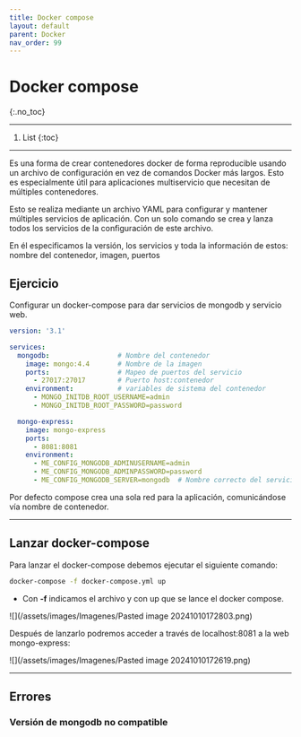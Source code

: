 ```yaml
---
title: Docker compose
layout: default
parent: Docker
nav_order: 99
---
```


# Docker compose
{:.no_toc}

---

1. List
{:toc}

---

Es una forma de crear contenedores docker de forma reproducible usando un archivo de configuración en vez de comandos Docker más largos. Esto es especialmente útil para aplicaciones multiservicio que necesitan de múltiples contenedores.

Esto se realiza mediante un archivo YAML para configurar y mantener múltiples servicios de aplicación. Con un solo comando se crea y lanza todos los servicios de la configuración de este archivo.

En él especificamos la versión, los servicios y toda la información de estos: nombre del contenedor, imagen, puertos
## Ejercicio

Configurar un docker-compose para dar servicios de mongodb y servicio web.

```yaml
version: '3.1'

services:
  mongodb:                 # Nombre del contenedor
    image: mongo:4.4       # Nombre de la imagen
    ports:                 # Mapeo de puertos del servicio
      - 27017:27017        # Puerto host:contenedor
    environment:           # variables de sistema del contenedor
      - MONGO_INITDB_ROOT_USERNAME=admin
      - MONGO_INITDB_ROOT_PASSWORD=password

  mongo-express:
    image: mongo-express
    ports:
      - 8081:8081
    environment:
      - ME_CONFIG_MONGODB_ADMINUSERNAME=admin
      - ME_CONFIG_MONGODB_ADMINPASSWORD=password
      - ME_CONFIG_MONGODB_SERVER=mongodb  # Nombre correcto del servicio

```

Por defecto compose crea una sola red para la aplicación, comunicándose vía nombre de contenedor.

---

## Lanzar docker-compose 

Para lanzar el docker-compose debemos ejecutar el siguiente comando:

```bash
docker-compose -f docker-compose.yml up
```

- Con **-f** indicamos el archivo y con up que se lance el docker compose.

![](/assets/images/Imagenes/Pasted image 20241010172803.png)

Después de lanzarlo podremos acceder a través de localhost:8081 a la web mongo-express:

![](/assets/images/Imagenes/Pasted image 20241010172619.png)






---
## Errores

### Versión de mongodb no compatible









